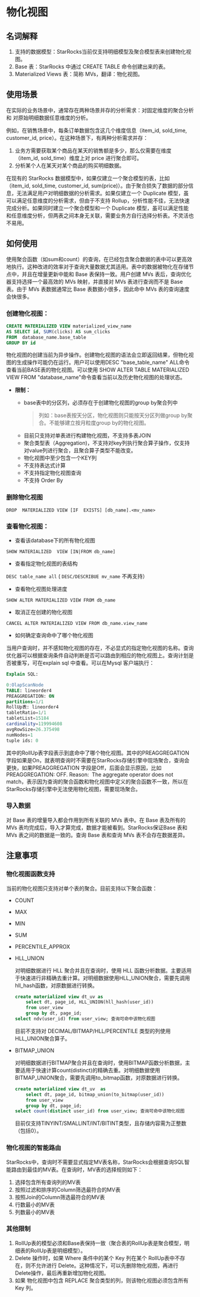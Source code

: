 # 物化视图

## 名词解释

1. 支持的数据模型：StarRocks当前仅支持明细模型及聚合模型表来创建物化视图。
2. Base 表：StarRocks 中通过 CREATE TABLE 命令创建出来的表。
3. Materialized Views 表：简称 MVs，翻译：物化视图。

## 使用场景

在实际的业务场景中，通常存在两种场景并存的分析需求：对固定维度的聚合分析 和 对原始明细数据任意维度的分析。

例如，在销售场景中，每条订单数据包含这几个维度信息（item\_id, sold\_time, customer\_id, price）。在这种场景下，有两种分析需求并存：

1. 业务方需要获取某个商品在某天的销售额是多少，那么仅需要在维度（item\_id, sold\_time）维度上对 price 进行聚合即可。
2. 分析某个人在某天对某个商品的购买明细数据。

在现有的 StarRocks 数据模型中，如果仅建立一个聚合模型的表，比如（item\_id, sold\_time, customer\_id, sum(price)）。由于聚合损失了数据的部分信息，无法满足用户对明细数据的分析需求。如果仅建立一个 Duplicate 模型，虽可以满足任意维度的分析需求，但由于不支持 Rollup，分析性能不佳，无法快速完成分析。如果同时建立一个聚合模型和一个 Duplicate 模型，虽可以满足性能和任意维度分析，但两表之间本身无关联，需要业务方自行选择分析表。不灵活也不易用。

## 如何使用

使用聚合函数（如sum和count）的查询，在已经包含聚合数据的表中可以更高效地执行。这种改进的效率对于查询大量数据尤其适用。表中的数据被物化在存储节点中，并且在增量更新中能和 Base 表保持一致。用户创建 MVs 表后，查询优化器支持选择一个最高效的 MVs 映射，并直接对 MVs 表进行查询而不是 Base 表。由于 MVs 表数据通常比 Base 表数据小很多，因此命中 MVs 表的查询速度会快很多。

### **创建物化视图：**

~~~sql
CREATE MATERIALIZED VIEW materialized_view_name
AS SELECT id, SUM(clicks) AS sum_clicks
FROM  database_name.base_table
GROUP BY id
~~~

 物化视图的创建当前为异步操作。创建物化视图的语法会立即返回结果，但物化视图的生成操作可能仍在运行。用户可以使用DESC "base_table_name" ALL命令查看当前BASE表的物化视图。可以使用 SHOW ALTER TABLE MATERIALIZED VIEW FROM "database_name"命令查看当前以及历史物化视图的处理状态。

* **限制：**

  * base表中的分区列，必须存在于创建物化视图的group by聚合列中
    >列如：base表按天分区，物化视图则只能按天分区列做group by聚合。不能够建立按月粒度group by的物化视图。
  * 目前只支持对单表进行构建物化视图，不支持多表JOIN
  * 聚合类型表（Aggregation)，不支持对key列执行聚合算子操作，仅支持对value列进行聚合，且聚合算子类型不能改变。
  * 物化视图中至少包含一个KEY列
  * 不支持表达式计算
  * 不支持指定物化视图查询
  * 不支持 Order By

### **删除物化视图**

`DROP  MATERIALIZED VIEW [IF  EXISTS] [db_name].<mv_name>`

### **查看物化视图：**

* 查看该database下的所有物化视图

`SHOW MATERIALIZED  VIEW [IN|FROM db_name]`

* 查看指定物化视图的表结构

`DESC table_name all`
( `DESC/DESCRIBUE mv_name` 不再支持）

* 查看物化视图处理进度

`SHOW ALTER MATERIALIZED VIEW FROM db_name`  

* 取消正在创建的物化视图

`CANCEL ALTER MATERIALIZED VIEW FROM db_name.view_name`

* 如何确定查询命中了哪个物化视图

当用户查询时，并不感知物化视图的存在，不必显式的指定物化视图的名称。查询优化器可以根据查询条件自动判断是否可以路由到相应的物化视图上。查询计划是否被重写，可在explain sql 中查看。可以在Mysql 客户端执行：

~~~SQL
Explain SQL:

0:OlapScanNode
TABLE: lineorder4
PREAGGREGATION: ON
partitions=1/1
RollUp表: lineorder4
tabletRatio=1/1
tabletList=15184
cardinality=119994608
avgRowSize=26.375498
numNodes=1
tuple ids: 0
~~~

其中的RollUp表字段表示到底命中了哪个物化视图。其中的PREAGGREGATION 字段如果是On，就表明查询时不需要在StarRocks存储引擎中现场聚合，查询会更快，如果PREAGGREGATION 字段是Off，后面会显示原因，比如 PREAGGREGATION: OFF. Reason:  The aggregate operator does not match，表示因为查询的聚合函数和物化视图中定义的聚合函数不一致，所以在StarRocks存储引擎中无法使用物化视图，需要现场聚合。

### **导入数据**

对 Base 表的增量导入都会作用到所有关联的 MVs 表中。在 Base 表及所有的 MVs 表均完成后，导入才算完成，数据才能被看到。StarRocks保证Base 表和 MVs 表之间的数据是一致的。查询 Base 表和查询 MVs 表不会存在数据差异。

## 注意事项

### **物化视图函数支持**

当前的物化视图只支持对单个表的聚合。目前支持以下聚合函数：

* COUNT
* MAX
* MIN
* SUM
* PERCENTILE_APPROX
* HLL_UNION

    对明细数据进行 HLL 聚合并且在查询时，使用 HLL 函数分析数据。主要适用于快速进行非精确去重计算。对明细数据使用HLL\_UNION聚合，需要先调用hll\_hash函数，对原数据进行转换。

    ~~~SQL
    create materialized view dt_uv as 
        select dt, page_id, HLL_UNION(hll_hash(user_id)) 
        from user_view
        group by dt, page_id;
    select ndv(user_id) from user_view; 查询可命中该物化视图
    ~~~

    目前不支持对 DECIMAL/BITMAP/HLL/PERCENTILE 类型的列使用HLL\_UNION聚合算子。

* BITMAP_UNION

    对明细数据进行BITMAP聚合并且在查询时，使用BITMAP函数分析数据，主要适用于快速计算count(distinct)的精确去重。对明细数据使用BITMAP\_UNION聚合，需要先调用to\_bitmap函数，对原数据进行转换。

    ~~~SQL
    create materialized view dt_uv  as
        select dt, page_id, bitmap_union(to_bitmap(user_id))
        from user_view
        group by dt, page_id;
    select count(distinct user_id) from user_view; 查询可命中该物化视图
    ~~~

    目前仅支持TINYINT/SMALLINT/INT/BITINT类型，且存储内容需为正整数（包括0）。

### **物化视图的智能路由**

StarRocks中，查询时不需要显式指定MV表名称，StarRocks会根据查询SQL智能路由到最佳的MV表。在查询时，MV表的选择规则如下：

1. 选择包含所有查询列的MV表
2. 按照过滤和排序的Column筛选最符合的MV表
3. 按照Join的Column筛选最符合的MV表
4. 行数最小的MV表
5. 列数最小的MV表

### **其他限制**

1. RollUp表的模型必须和Base表保持一致（聚合表的RollUp表是聚合模型，明细表的RollUp表是明细模型）。
2. Delete 操作时，如果 Where 条件中的某个 Key 列在某个 RollUp表中不存在，则不允许进行 Delete。这种情况下，可以先删除物化视图，再进行Delete操作，最后再重新增加物化视图。
3. 如果 物化视图中包含 REPLACE 聚合类型的列，则该物化视图必须包含所有 Key 列。
